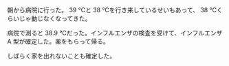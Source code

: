 朝から病院に行った。 39 ℃と 38 ℃を行き来しているせいもあって、 38 ℃くらいじゃ動じなくなってきた。

病院で測ると 38.9 ℃だった。インフルエンザの検査を受けて、インフルエンザ A 型が確定した。薬をもらって帰る。

しばらく家を出れないことも確定した。
